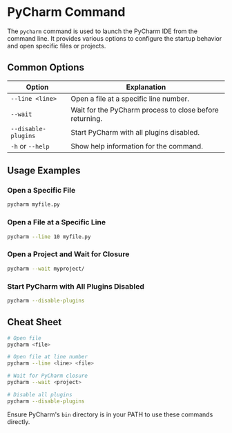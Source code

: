 # PyCharm Command

The `pycharm` command is used to launch the PyCharm IDE from the command line. It provides various options to configure the startup behavior and open specific files or projects.

## Common Options

| Option          | Explanation                                              |
|-----------------|----------------------------------------------------------|
| `--line <line>` | Open a file at a specific line number.                   |
| `--wait`        | Wait for the PyCharm process to close before returning.  |
| `--disable-plugins` | Start PyCharm with all plugins disabled.             |
| `-h` or `--help` | Show help information for the command.                  |

## Usage Examples

### Open a Specific File

```bash
pycharm myfile.py
```

### Open a File at a Specific Line

```bash
pycharm --line 10 myfile.py
```

### Open a Project and Wait for Closure

```bash
pycharm --wait myproject/
```

### Start PyCharm with All Plugins Disabled

```bash
pycharm --disable-plugins
```

## Cheat Sheet

```bash
# Open file
pycharm <file>

# Open file at line number
pycharm --line <line> <file>

# Wait for PyCharm closure
pycharm --wait <project>

# Disable all plugins
pycharm --disable-plugins
```

Ensure PyCharm's `bin` directory is in your PATH to use these commands directly.
